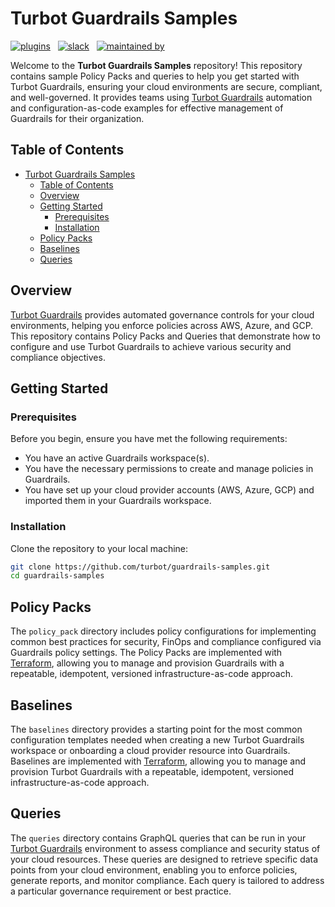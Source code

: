 # Turbot Guardrails Samples

[![plugins](https://img.shields.io/badge/policy_packs-110-blue)](https://hub.guardrails.turbot.com/policy-packs?utm_id=gspreadme&utm_source=github&utm_medium=repo&utm_campaign=github&utm_content=readme) &nbsp;
[![slack](https://img.shields.io/badge/slack-2500-blue)](https://turbot.com/community/join?utm_id=gspreadme&utm_source=github&utm_medium=repo&utm_campaign=github&utm_content=readme) &nbsp;
[![maintained by](https://img.shields.io/badge/maintained%20by-Turbot-blue)](https://turbot.com?utm_id=gspreadme&utm_source=github&utm_medium=repo&utm_campaign=github&utm_content=readme)

Welcome to the **Turbot Guardrails Samples** repository! This repository contains sample Policy Packs and queries to help you get started with Turbot Guardrails, ensuring your cloud environments are secure, compliant, and well-governed. It provides teams using [Turbot Guardrails](https://turbot.com/guardrails) automation and configuration-as-code examples for effective management of Guardrails for their organization.

## Table of Contents

- [Turbot Guardrails Samples](#turbot-guardrails-samples)
  - [Table of Contents](#table-of-contents)
  - [Overview](#overview)
  - [Getting Started](#getting-started)
    - [Prerequisites](#prerequisites)
    - [Installation](#installation)
  - [Policy Packs](#policy-packs)
  - [Baselines](#baselines)
  - [Queries](#queries)

## Overview

[Turbot Guardrails](https://turbot.com/guardrails) provides automated governance controls for your cloud environments, helping you enforce policies across AWS, Azure, and GCP. This repository contains Policy Packs and Queries that demonstrate how to configure and use Turbot Guardrails to achieve various security and compliance objectives.

## Getting Started

### Prerequisites

Before you begin, ensure you have met the following requirements:

- You have an active Guardrails workspace(s).
- You have the necessary permissions to create and manage policies in Guardrails.
- You have set up your cloud provider accounts (AWS, Azure, GCP) and imported them in your Guardrails workspace.

### Installation

Clone the repository to your local machine:

```bash
git clone https://github.com/turbot/guardrails-samples.git
cd guardrails-samples
```

## Policy Packs

The `policy_pack` directory includes policy configurations for implementing common best practices for security, FinOps and compliance configured via Guardrails policy settings.  The Policy Packs are implemented with [Terraform](https://www.terraform.io), allowing you to manage and provision Guardrails with a repeatable, idempotent, versioned infrastructure-as-code approach.

## Baselines

The `baselines` directory provides a starting point for the most common configuration templates needed when creating a new Turbot Guardrails workspace or onboarding a cloud provider resource into Guardrails. Baselines are implemented with [Terraform](https://www.terraform.io), allowing you to manage and provision Turbot Guardrails with a repeatable, idempotent, versioned infrastructure-as-code approach.

## Queries

The `queries` directory contains GraphQL queries that can be run in your [Turbot Guardrails](https://turbot.com/guardrails) environment to assess compliance and security status of your cloud resources. These queries are designed to retrieve specific data points from your cloud environment, enabling you to enforce policies, generate reports, and monitor compliance. Each query is tailored to address a particular governance requirement or best practice.
